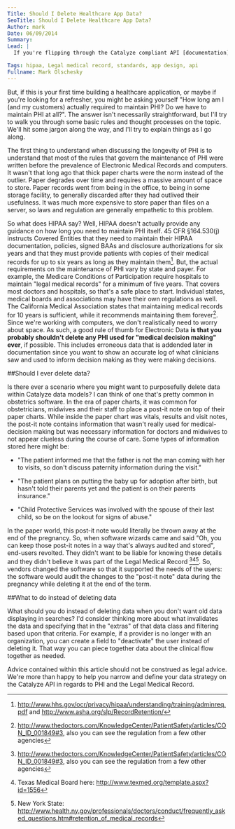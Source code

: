 ```yaml
---
Title: Should I Delete Healthcare App Data?
SeoTitle: Should I Delete Healthcare App Data?
Author: mark
Date: 06/09/2014
Summary: 
Lead: |
  If you're flipping through the Catalyze compliant API [documentation](https://docs.catalyze.io/), one of the things that you'll notice is that we've given you the ability to delete any data that you wish to delete. We advise you that the deletion is permanent; **you know that we mean it because we put the font in all bold at that part**. However, at the end of the day, you're the boss. You're building your own product and we've given you the means to manage your data as you wish.

Tags: hipaa, Legal medical record, standards, app design, api
Fullname: Mark Olschesky
---
```

But, if this is your first time building a healthcare application, or maybe if you're looking for a refresher, you might be asking yourself "How long am I (and my customers) actually required to maintain PHI? Do we have to maintain PHI at all?". The answer isn't necessarily straightforward, but I'll try to walk you through some basic rules and thought processes on the topic. We'll hit some jargon along the way, and I'll try to explain things as I go along.

The first thing to understand when discussing the longevity of PHI is to understand that most of the rules that govern the maintenance of PHI were written before the prevalence of Electronic Medical Records and computers. It wasn't that long ago that thick paper charts were the norm instead of the outlier. Paper degrades over time and requires a massive amount of space to store. Paper records went from being in the office, to being in some storage facility, to generally discarded after they had outlived their usefulness. It was much more expensive to store paper than files on a server, so laws and regulation are generally empathetic to this problem.

So what does HIPAA say? Well, HIPAA doesn't actually provide any guidance on how long you need to maintain PHI itself. 45 CFR §164.530(j) instructs Covered Entities that they need to maintain their HIPAA documentation, policies, signed BAAs and disclosure authorizations for six years and that they must provide patients with copies of their medical records for up to six years as long as they maintain them[^1]. But, the actual requirements on the maintenance of PHI vary by state and payer. For example, the Medicare Conditions of Participation require hospitals to maintain "legal medical records" for a minimum of five years. That covers most doctors and hospitals, so that's a safe place to start. Individual states, medical boards and associations may have their own regulations as well. The California Medical Association states that maintaining medical records for 10 years is sufficient, while it recommends maintaining them forever[^2]. Since we're working with computers, we don't realistically need to worry about space. As such, a good rule of thumb for Electronic Data **is that you probably shouldn't delete any PHI used for "medical decision making" ever**, if possible. This includes erroneous data that is addended later in documentation since you want to show an accurate log of what clinicians saw and used to inform decision making as they were making decisions.

##Should I ever delete data?

Is there ever a scenario where you might want to purposefully delete data within Catalyze data models? I can think of one that's pretty common in obstetrics software. In the era of paper charts, it was common for obstetricians, midwives and their staff to place a post-it note on top of their paper charts. While inside the paper chart was vitals, results and visit notes, the post-it note contains information that wasn't really used for medical-decision making but was necessary information for doctors and midwives to not appear clueless during the course of care. Some types of information stored here might be:

* "The patient informed me that the father is not the man coming with her to visits, so don't discuss paternity information during the visit."

* "The patient plans on putting the baby up for adoption after birth, but hasn't told their parents yet and the patient is on their parents insurance."

* "Child Protective Services was involved with the spouse of their last child, so be on the lookout for signs of abuse."

In the paper world, this post-it note would literally be thrown away at the end of the pregnancy. So, when software wizards came and said "Oh, you can keep those post-it notes in a way that's always audited and stored", end-users revolted. They didn't want to be liable for knowing these details and they didn't believe it was part of the Legal Medical Record [^2][^3][^4]. So, vendors changed the software so that it supported the needs of the users: the software would audit the changes to the "post-it note" data during the pregnancy while deleting it at the end of the term.

##What to do instead of deleting data

What should you do instead of deleting data when you don't want old data displaying in searches? I'd consider thinking more about what invalidates the data and specifying that in the "extras" of that data class and filtering based upon that criteria. For example, if a provider is no longer with an organization, you can create a field to "deactivate" the user instead of deleting it. That way you can piece together data about the clinical flow together as needed.

Advice contained within this article should not be construed as legal advice. We're more than happy to help you narrow and define your data strategy on the Catalyze API in regards to PHI and the Legal Medical Record.

[^1]: http://www.hhs.gov/ocr/privacy/hipaa/understanding/training/adminreq.pdf and http://www.asha.org/slp/RecordRetention/

[^2]: http://www.thedoctors.com/KnowledgeCenter/PatientSafety/articles/CON_ID_001849#3, also you can see the regulation from a few other agencies

[^3]: Texas Medical Board here: http://www.texmed.org/template.aspx?id=1556

[^4]: New York State: http://www.health.ny.gov/professionals/doctors/conduct/frequently_asked_questions.htm#retention_of_medical_records
